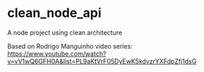 # clean_node_api
A node project using clean architecture

Based on Rodrigo Manguinho video series: https://www.youtube.com/watch?v=vV1wQ6GFH0A&list=PL9aKtVrF05DyEwK5kdvzrYXFdpZfj1dsG
